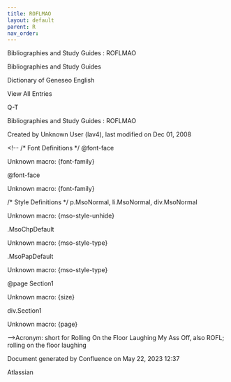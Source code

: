 ```yaml
---
title: ROFLMAO
layout: default
parent: R
nav_order:
---
```


Bibliographies and Study Guides : ROFLMAO

Bibliographies and Study Guides

Dictionary of Geneseo English

View All Entries

Q-T

Bibliographies and Study Guides : ROFLMAO

Created by  Unknown User (lav4), last modified on Dec 01, 2008

&lt;!--  /* Font Definitions */  @font-face 	

Unknown macro: {font-family} 

@font-face 	

Unknown macro: {font-family} 

/* Style Definitions */  p.MsoNormal, li.MsoNormal, div.MsoNormal 	

Unknown macro: {mso-style-unhide} 

.MsoChpDefault 	

Unknown macro: {mso-style-type} 

.MsoPapDefault 	

Unknown macro: {mso-style-type} 

@page Section1 	

Unknown macro: {size} 

div.Section1 	

Unknown macro: {page} 

--&gt;Acronym: short for Rolling On the Floor Laughing My Ass Off, also ROFL; rolling on the floor laughing

Document generated by Confluence on May 22, 2023 12:37

Atlassian
